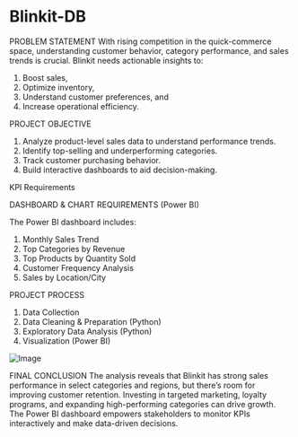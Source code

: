 # Blinkit-DB
PROBLEM STATEMENT
With rising competition in the quick-commerce space, understanding customer behavior, category performance, and sales trends is crucial. Blinkit needs actionable insights to:
1) Boost sales,
2) Optimize inventory,
3) Understand customer preferences, and
4) Increase operational efficiency.


PROJECT OBJECTIVE
1) Analyze product-level sales data to understand performance trends.
2) Identify top-selling and underperforming categories.
3) Track customer purchasing behavior.
4) Build interactive dashboards to aid decision-making.



KPI Requirements








DASHBOARD & CHART REQUIREMENTS (Power BI)

The Power BI dashboard includes:
1) Monthly Sales Trend 
2) Top Categories by Revenue 
3) Top Products by Quantity Sold 
4) Customer Frequency Analysis 
5) Sales by Location/City



PROJECT PROCESS
1. Data Collection
2. Data Cleaning & Preparation (Python)
3. Exploratory Data Analysis (Python)
4. Visualization (Power BI)

![Image](https://github.com/user-attachments/assets/1c5db0ea-4c21-4a49-8607-0da503f74c29)
   

FINAL CONCLUSION
The analysis reveals that Blinkit has strong sales performance in select categories and regions, but there’s room for improving customer retention. Investing in targeted marketing, loyalty programs, and expanding high-performing categories can drive growth. The Power BI dashboard empowers stakeholders to monitor KPIs interactively and make data-driven decisions.


